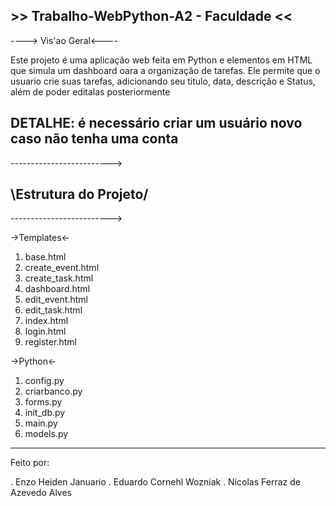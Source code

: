 ## >> Trabalho-WebPython-A2 - Faculdade << ##
  ----> Vis'ao Geral<----

  Este projeto é uma aplicação web feita em Python e elementos em HTML que simula um dashboard oara a organização de tarefas. Ele permite que o usuario crie suas tarefas, adicionando seu titulo, data, descrição e Status, além de poder editalas posteriormente

  ## DETALHE: é necessário criar um usuário novo caso não tenha uma conta 

  \------------------------->
## \Estrutura do Projeto/ ##
  \------------------------->

  ->Templates<-

1. base.html
2. create_event.html
3. create_task.html
4. dashboard.html
5. edit_event.html
6. edit_task.html
7. index.html
8. login.html
9. register.html

  ->Python<-

1. config.py
2. criarbanco.py
3. forms.py
4. init_db.py
5. main.py
6. models.py

-------------------------------------

Feito por:

. Enzo Heiden Januario
. Eduardo Cornehl Wozniak
. Nicolas Ferraz de Azevedo Alves
